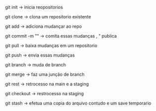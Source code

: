 git init -> inicia reopositorios 

git clone ->  clona um repositorio existente

git add -> adiciona mudançar ao repo 

git commit -m "" -> comita essas mudanças , " publica 

git pull -> baixa mudanças em um repositorio 

git push -> envia essas mudanças 

git branch -> muda de branch

git merge -> faz uma junção de branch 

git rest -> retrocesso na   main e a staging

git checkout -> restrocesso na staging

git stash -> efetua uma copia do arquivo contudo e um save temporario 